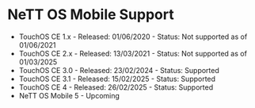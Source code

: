 # NeTT OS Mobile Support

- TouchOS CE 1.x - Released: 01/06/2020 - Status: Not supported as of 01/06/2021
- TouchOS CE 2.x - Released: 13/03/2021 - Status: Not supported as of 01/03/2025
- TouchOS CE 3.0 - Released: 23/02/2024 - Status: Supported
- TouchOS CE 3.1 - Released: 15/02/2025 - Status: Supported
- TouchOS CE 4   - Released: 26/02/2025 - Status: Supported
- NeTT OS Mobile 5 - Upcoming
